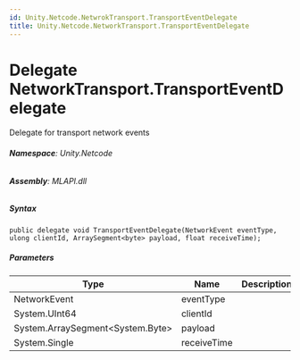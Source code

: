 ```yaml
---
id: Unity.Netcode.NetwrokTransport.TransportEventDelegate
title: Unity.Netcode.NetworkTransport.TransportEventDelegate
---
```


# Delegate NetworkTransport.TransportEventDelegate


Delegate for transport network events






###### **Namespace**: Unity.Netcode

###### **Assembly**: MLAPI.dll

##### Syntax


``` lang-csharp
public delegate void TransportEventDelegate(NetworkEvent eventType, ulong clientId, ArraySegment<byte> payload, float receiveTime);
```



##### Parameters

| Type                               | Name        | Description |
|------------------------------------|-------------|-------------|
| NetworkEvent                       | eventType   |             |
| System.UInt64                      | clientId    |             |
| System.ArraySegment\<System.Byte\> | payload     |             |
| System.Single                      | receiveTime |             |



